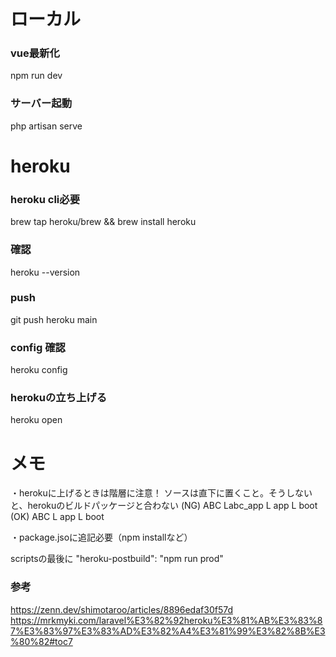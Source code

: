 # ローカル
### vue最新化
npm run dev

### サーバー起動
php artisan serve

# heroku
### heroku cli必要
brew tap heroku/brew && brew install heroku

### 確認
heroku --version

### push
git push heroku main

### config 確認
heroku config

### herokuの立ち上げる
heroku open

# メモ
・herokuに上げるときは階層に注意！
ソースは直下に置くこと。そうしないと、herokuのビルドパッケージと合わない
(NG)
ABC
Labc_app
    L app
    L boot
(OK)
ABC
L app
L boot

・package.jsoに追記必要（npm installなど）

scriptsの最後に
"heroku-postbuild": "npm run prod"

### 参考
https://zenn.dev/shimotaroo/articles/8896edaf30f57d
https://mrkmyki.com/laravel%E3%82%92heroku%E3%81%AB%E3%83%87%E3%83%97%E3%83%AD%E3%82%A4%E3%81%99%E3%82%8B%E3%80%82#toc7
